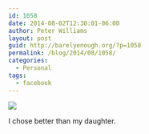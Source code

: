 ```yaml
---
id: 1058
date: 2014-08-02T12:30:01-06:00
author: Peter Williams
layout: post
guid: http://barelyenough.org/?p=1058
permalink: /blog/2014/08/1058/
categories:
  - Personal
tags:
  - facebook
---
```

<div>
  <img src='https://fbcdn-sphotos-b-a.akamaihd.net/hphotos-ak-xfa1/t1.0-9/q71/s720x720/1506762_10152274111953339_2498426099429760046_n.jpg' style='max-width:600px;' /></p> 
  
  <div>
    I chose better than my daughter.
  </div>
</div>
